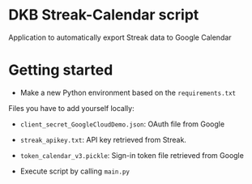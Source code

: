 # DKB Streak-Calendar script
Application to automatically export Streak data to Google Calendar 

# Getting started

* Make a new Python environment based on the `requirements.txt`

Files you have to add yourself locally:
* `client_secret_GoogleCloudDemo.json`: OAuth file from Google
* `streak_apikey.txt`: API key retrieved from Streak.
* `token_calendar_v3.pickle`: Sign-in token file retrieved from Google

* Execute script by calling `main.py`
